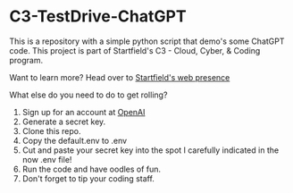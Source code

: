 # C3-TestDrive-ChatGPT

This is a repository with a simple python script that demo's some ChatGPT code. This project is part of
Startfield's C3 - Cloud, Cyber, & Coding program.

Want to learn more? Head over to [Startfield's web presence]([https://](https://startfield.org/)https://startfield.org/)

What else do you need to do to get rolling?
1. Sign up for an account at [OpenAI](https://openai.com/)
2. Generate a secret key.
3. Clone this repo.
4. Copy the default.env to .env
5. Cut and paste your secret key into the spot I carefully indicated in the now .env file!
6. Run the code and have oodles of fun.
7. Don't forget to tip your coding staff.
